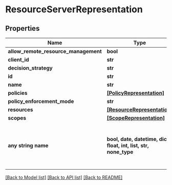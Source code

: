 # ResourceServerRepresentation


## Properties
Name | Type | Description | Notes
------------ | ------------- | ------------- | -------------
**allow_remote_resource_management** | **bool** |  | [optional] 
**client_id** | **str** |  | [optional] 
**decision_strategy** | **str** |  | [optional] 
**id** | **str** |  | [optional] 
**name** | **str** |  | [optional] 
**policies** | [**[PolicyRepresentation]**](PolicyRepresentation.md) |  | [optional] 
**policy_enforcement_mode** | **str** |  | [optional] 
**resources** | [**[ResourceRepresentation]**](ResourceRepresentation.md) |  | [optional] 
**scopes** | [**[ScopeRepresentation]**](ScopeRepresentation.md) |  | [optional] 
**any string name** | **bool, date, datetime, dict, float, int, list, str, none_type** | any string name can be used but the value must be the correct type | [optional]

[[Back to Model list]](../README.md#documentation-for-models) [[Back to API list]](../README.md#documentation-for-api-endpoints) [[Back to README]](../README.md)


